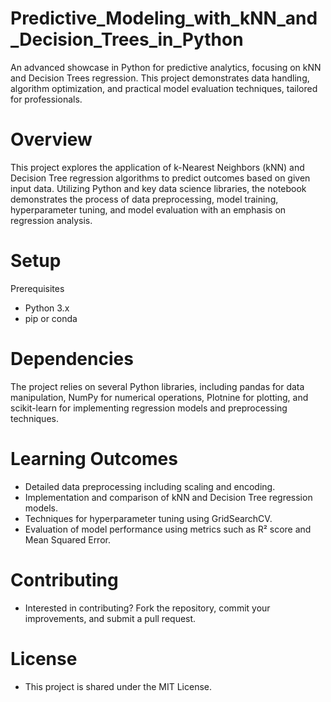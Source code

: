 # Predictive_Modeling_with_kNN_and_Decision_Trees_in_Python

An advanced showcase in Python for predictive analytics, focusing on kNN and Decision Trees regression. This project demonstrates data handling, algorithm optimization, and practical model evaluation techniques, tailored for professionals.

# Overview

This project explores the application of k-Nearest Neighbors (kNN) and Decision Tree regression algorithms to predict outcomes based on given input data. Utilizing Python and key data science libraries, the notebook demonstrates the process of data preprocessing, model training, hyperparameter tuning, and model evaluation with an emphasis on regression analysis.

# Setup
Prerequisites
- Python 3.x
- pip or conda
# Dependencies

The project relies on several Python libraries, including pandas for data manipulation, NumPy for numerical operations, Plotnine for plotting, and scikit-learn for implementing regression models and preprocessing techniques.

# Learning Outcomes
- Detailed data preprocessing including scaling and encoding.
- Implementation and comparison of kNN and Decision Tree regression models.
- Techniques for hyperparameter tuning using GridSearchCV.
- Evaluation of model performance using metrics such as R² score and Mean Squared Error.

# Contributing
- Interested in contributing? Fork the repository, commit your improvements, and submit a pull request.

# License
- This project is shared under the MIT License.
